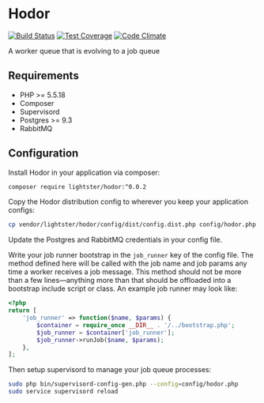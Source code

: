 Hodor
=====

[![Build Status](https://travis-ci.org/lightster/hodor.svg?branch=master)](https://travis-ci.org/lightster/hodor)
[![Test Coverage](https://codeclimate.com/github/lightster/hodor/badges/coverage.svg)](https://codeclimate.com/github/lightster/hodor/coverage)
[![Code Climate](https://codeclimate.com/github/lightster/hodor/badges/gpa.svg)](https://codeclimate.com/github/lightster/hodor)

A worker queue that is evolving to a job queue

## Requirements

 - PHP >= 5.5.18
 - Composer
 - Supervisord
 - Postgres >= 9.3
 - RabbitMQ

## Configuration

Install Hodor in your application via composer:

```bash
composer require lightster/hodor:^0.0.2
```

Copy the Hodor distribution config to wherever you keep your
application configs:

```bash
cp vendor/lightster/hodor/config/dist/config.dist.php config/hodor.php
```

Update the Postgres and RabbitMQ credentials in your config file.

Write your job runner bootstrap in the `job_runner` key of the config
file.  The method defined here will be called with the job name and
job params any time a worker receives a job message.  This method
should not be more than a few lines—anything more than that should
be offloaded into a bootstrap include script or class.  An example
job runner may look like:

```php
<?php
return [
    'job_runner' => function($name, $params) {
        $container = require_once __DIR__ . '/../bootstrap.php';
        $job_runner = $container['job_runner'];
        $job_runner->runJob($name, $params);
    },
];
```

Then setup supervisord to manage your job queue processes:

```bash
sudo php bin/supervisord-config-gen.php --config=config/hodor.php
sudo service supervisord reload
```
